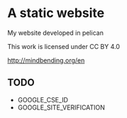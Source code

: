 # A static website
My website developed in pelican

This work is licensed under CC BY 4.0 

http://mindbending.org/en

## TODO
- GOOGLE_CSE_ID
- GOOGLE_SITE_VERIFICATION